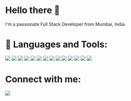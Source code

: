 <!-- ![MERN stack developer.](https://media-exp1.licdn.com/dms/image/C4D16AQH_MoR-73lKbw/profile-displaybackgroundimage-shrink_200_800/0/1640847750525?e=1647475200&v=beta&t=1aT8zeaVS6U-c5W8f4kKbR_PUEMG_amd_0283SrdkHA) -->

# Hello there 👋
I'm a passionate Full Stack Developer from Mumbai, India.

# 🚀 Languages and Tools:
<img src="https://img.icons8.com/color/48/000000/html-5--v1.png"/> <img src="https://img.icons8.com/color/48/000000/css3.png"/> <img src="https://img.icons8.com/color/48/000000/javascript--v1.png"/> <img src="https://img.icons8.com/color/48/000000/typescript.png"/> <img src="https://img.icons8.com/color/48/000000/react-native.png"/> <img src="https://img.icons8.com/color/48/000000/redux.png"/> <img src="https://img.icons8.com/external-tal-revivo-green-tal-revivo/36/000000/external-vuejs-an-open-source-javascript-framework-for-building-user-interfaces-and-single-page-applications-logo-green-tal-revivo.png"/> <img src="https://img.icons8.com/color/48/000000/nextjs.png"/> <img src="https://img.icons8.com/fluency/48/000000/node-js.png"/> <img src="https://img.icons8.com/color/48/000000/mongodb.png"/> <img src="https://img.icons8.com/color/48/FFFFFF/amazon-web-services.png"/> <img src="https://img.icons8.com/color/48/000000/firebase.png"/> <img src="https://img.icons8.com/color/48/000000/docker.png"/> <img src="https://img.icons8.com/color/48/000000/git.png"/>  

# Connect with me:
[<img src="https://img.icons8.com/fluency/48/000000/linkedin.png"/>](https://www.linkedin.com/in/rohan-kurane-7729581a6/) 
